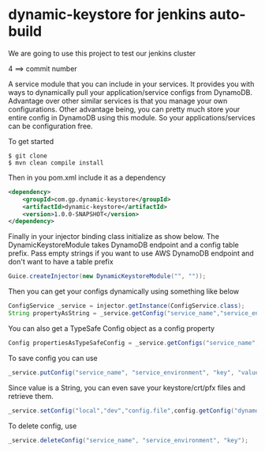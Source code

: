 dynamic-keystore for jenkins auto-build
=======================================

We are going to use this project to test our jenkins cluster

4 ==> commit number

A service module that you can include in your services. It provides you with ways to dynamically pull your application/service configs from DynamoDB. Advantage over other similar services is that you manage your own configurations. Other advantage being, you can pretty much store your entire config in DynamoDB using this module. So your applications/services can be configuration free.

To get started

```
$ git clone
$ mvn clean compile install
```

Then in you pom.xml include it as a dependency

```xml
<dependency>
	<groupId>com.gp.dynamic-keystore</groupId>
    <artifactId>dynamic-keystore</artifactId>
    <version>1.0.0-SNAPSHOT</version>
</dependency>
```

Finally in your injector binding class initialize as show below. The DynamicKeystoreModule takes DynamoDB endpoint and a config table prefix. Pass empty strings if you want to use AWS DynamoDB endpoint and don't want to have a table prefix

```java
Guice.createInjector(new DynamicKeystoreModule("", ""));
```

Then you can get your configs dynamically using something like below

```java
ConfigService _service = injector.getInstance(ConfigService.class);
String propertyAsString = _service.getConfig("service_name","service_environment", "key").get();
```

You can also get a TypeSafe Config object as a config property

```java
Config propertiesAsTypeSafeConfig = _service.getConfigs("service_name", "service_environment").get();
```

To save config you can use

```java
_service.putConfig("service_name", "service_environment", "key", "value");
```

Since value is a String, you can even save your keystore/crt/pfx files and retrieve them.

```java
_service.setConfig("local","dev","config.file",config.getConfig("dynamo").toString());
```

To delete config, use

```java
_service.deleteConfig("service_name", "service_environment", "key");
```
